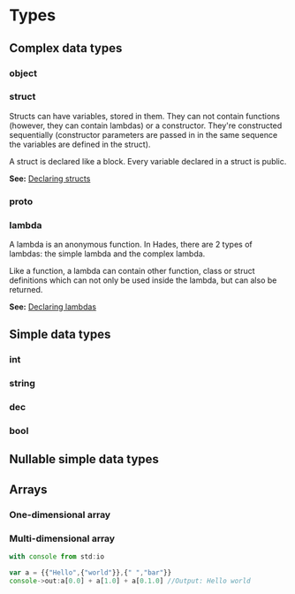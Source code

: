 # Types

## Complex data types

### object

### struct

Structs can have variables, stored in them. They can not contain functions \(however, they can contain lambdas\) or a constructor. They're constructed sequentially \(constructor parameters are passed in in the same sequence the variables are defined in the struct\).

A struct is declared like a block. Every variable declared in a struct is public.

**See:** [Declaring structs](../classes-and-variables/declaring-structs.md)

### proto

### lambda

A lambda is an anonymous function. In Hades, there are 2 types of lambdas: the simple lambda and the complex lambda.

Like a function, a lambda can contain other function, class or struct definitions which can not only be used inside the lambda, but can also be returned.

**See:** [Declaring lambdas](../functions-and-lambdas/declaring-lambdas.md)

## Simple data types

### int

### string

### dec

### bool

## Nullable simple data types

## Arrays

### One-dimensional array

### Multi-dimensional array

```javascript
with console from std:io

var a = {{"Hello",{"world"}},{" ","bar"}}
console->out:a[0.0] + a[1.0] + a[0.1.0] //Output: Hello world
```



